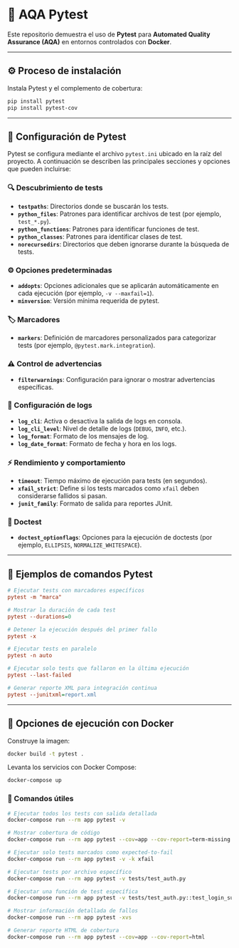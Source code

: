 # 🧪 AQA Pytest

Este repositorio demuestra el uso de **Pytest** para **Automated Quality Assurance (AQA)** en entornos controlados con **Docker**.

---

## ⚙️ Proceso de instalación

Instala Pytest y el complemento de cobertura:

```bash
pip install pytest
pip install pytest-cov
```

---

## 🧩 Configuración de Pytest

Pytest se configura mediante el archivo `pytest.ini` ubicado en la raíz del proyecto. A continuación se describen las principales secciones y opciones que pueden incluirse:

### 🔍 Descubrimiento de tests

* **`testpaths`**: Directorios donde se buscarán los tests.
* **`python_files`**: Patrones para identificar archivos de test (por ejemplo, `test_*.py`).
* **`python_functions`**: Patrones para identificar funciones de test.
* **`python_classes`**: Patrones para identificar clases de test.
* **`norecursedirs`**: Directorios que deben ignorarse durante la búsqueda de tests.

### ⚙️ Opciones predeterminadas

* **`addopts`**: Opciones adicionales que se aplicarán automáticamente en cada ejecución (por ejemplo, `-v --maxfail=1`).
* **`minversion`**: Versión mínima requerida de pytest.

### 🏷️ Marcadores

* **`markers`**: Definición de marcadores personalizados para categorizar tests (por ejemplo, `@pytest.mark.integration`).

### ⚠️ Control de advertencias

* **`filterwarnings`**: Configuración para ignorar o mostrar advertencias específicas.

### 🧾 Configuración de logs

* **`log_cli`**: Activa o desactiva la salida de logs en consola.
* **`log_cli_level`**: Nivel de detalle de logs (`DEBUG`, `INFO`, etc.).
* **`log_format`**: Formato de los mensajes de log.
* **`log_date_format`**: Formato de fecha y hora en los logs.

### ⚡ Rendimiento y comportamiento

* **`timeout`**: Tiempo máximo de ejecución para tests (en segundos).
* **`xfail_strict`**: Define si los tests marcados como `xfail` deben considerarse fallidos si pasan.
* **`junit_family`**: Formato de salida para reportes JUnit.

### 📘 Doctest

* **`doctest_optionflags`**: Opciones para la ejecución de doctests (por ejemplo, `ELLIPSIS`, `NORMALIZE_WHITESPACE`).

---

## 🧱 Ejemplos de comandos Pytest

```ini
# Ejecutar tests con marcadores específicos
pytest -m "marca"

# Mostrar la duración de cada test
pytest --durations=0

# Detener la ejecución después del primer fallo
pytest -x

# Ejecutar tests en paralelo
pytest -n auto

# Ejecutar solo tests que fallaron en la última ejecución
pytest --last-failed

# Generar reporte XML para integración continua
pytest --junitxml=report.xml
```

---

## 🐳 Opciones de ejecución con Docker

Construye la imagen:

```bash
docker build -t pytest .
```

Levanta los servicios con Docker Compose:

```bash
docker-compose up
```

### 🧠 Comandos útiles

```bash
# Ejecutar todos los tests con salida detallada
docker-compose run --rm app pytest -v

# Mostrar cobertura de código
docker-compose run --rm app pytest --cov=app --cov-report=term-missing

# Ejecutar solo tests marcados como expected-to-fail
docker-compose run --rm app pytest -v -k xfail

# Ejecutar tests por archivo específico
docker-compose run --rm app pytest -v tests/test_auth.py

# Ejecutar una función de test específica
docker-compose run --rm app pytest -v tests/test_auth.py::test_login_success

# Mostrar información detallada de fallos
docker-compose run --rm app pytest -xvs

# Generar reporte HTML de cobertura
docker-compose run --rm app pytest --cov=app --cov-report=html
```
